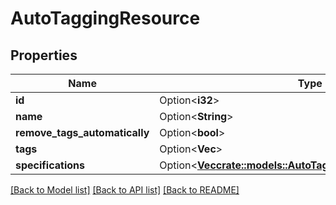 # AutoTaggingResource

## Properties

Name | Type | Description | Notes
------------ | ------------- | ------------- | -------------
**id** | Option<**i32**> |  | [optional]
**name** | Option<**String**> |  | [optional]
**remove_tags_automatically** | Option<**bool**> |  | [optional]
**tags** | Option<**Vec<i32>**> |  | [optional]
**specifications** | Option<[**Vec<crate::models::AutoTaggingSpecificationSchema>**](AutoTaggingSpecificationSchema.md)> |  | [optional]

[[Back to Model list]](../README.md#documentation-for-models) [[Back to API list]](../README.md#documentation-for-api-endpoints) [[Back to README]](../README.md)


